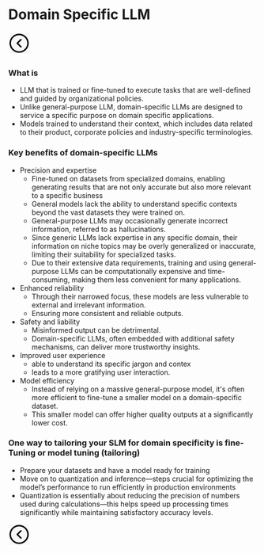 # Domain Specific LLM
[<img src="../images/back.png">](../presentation)

### What is
- LLM that is trained or fine-tuned to execute tasks that are well-defined and guided by organizational policies.
- Unlike general-purpose LLM, domain-specific LLMs are designed to service a specific purpose on domain specific applications.
- Models trained to understand their context, which includes data related to their product, corporate policies and industry-specific terminologies.

### Key benefits of domain-specific LLMs
- Precision and expertise
  - Fine-tuned on datasets from specialized domains, enabling generating results that are not only accurate but also more relevant to a specific business
  - General models lack the ability to understand specific contexts beyond the vast datasets they were trained on.
  - General-purpose LLMs may occasionally generate incorrect information, referred to as hallucinations.
  - Since generic LLMs lack expertise in any specific domain, their information on niche topics may be overly generalized or inaccurate, limiting their suitability for specialized tasks.
  - Due to their extensive data requirements, training and using general-purpose LLMs can be computationally expensive and time-consuming, making them less convenient for many applications.
- Enhanced reliability
  - Through their narrowed focus, these models are less vulnerable to external and irrelevant information. 
  - Ensuring more consistent and reliable outputs.
- Safety and liability
  - Misinformed output can be detrimental.
  - Domain-specific LLMs, often embedded with additional safety mechanisms, can deliver more trustworthy insights.
- Improved user experience
  - able to understand its specific jargon and contex
  - leads to a more gratifying user interaction.
- Model efficiency
  - Instead of relying on a massive general-purpose model, it's often more efficient to fine-tune a smaller model on a domain-specific dataset.
  - This smaller model can offer higher quality outputs at a significantly lower cost.

### One way to tailoring your SLM for domain specificity is fine-Tuning or model tuning (tailoring)
- Prepare your datasets and have a model ready for training
- Move on to quantization and inference—steps crucial for optimizing the model’s performance to run efficiently in production environments
- Quantization is essentially about reducing the precision of numbers used during calculations—this helps speed up processing times significantly while maintaining satisfactory accuracy levels.


[<img src="../images/back.png">](../presentation)
